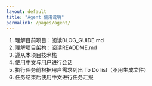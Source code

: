 ```yaml
---
layout: default
title: "Agent 使用说明"
permalink: /pages/agent/
---
```


1. 理解目前项目：阅读BLOG_GUIDE.md
2. 理解项目架构：阅读READDME.md
3. 遵从本项目技术栈
4. 使用中文与用户进行会话
5. 执行任务前根据用户需求列出 To Do list（不用生成文件）
6. 任务结束后使用中文进行任务汇报
